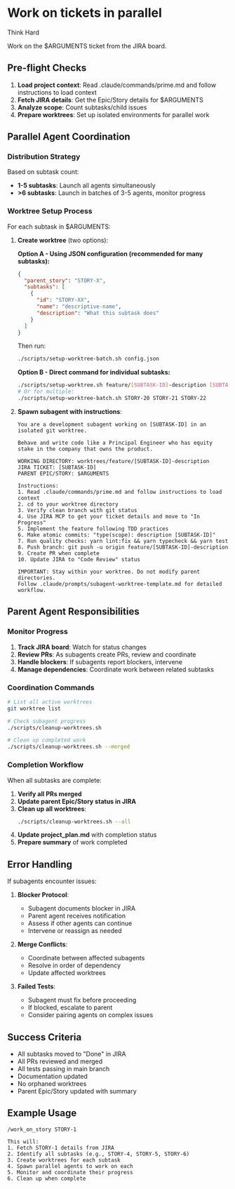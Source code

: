 # Work on tickets in parallel

Think Hard

Work on the $ARGUMENTS ticket from the JIRA board.

## Pre-flight Checks

1. **Load project context**: Read .claude/commands/prime.md and follow instructions to load context
2. **Fetch JIRA details**: Get the Epic/Story details for $ARGUMENTS
3. **Analyze scope**: Count subtasks/child issues
4. **Prepare worktrees**: Set up isolated environments for parallel work

## Parallel Agent Coordination

### Distribution Strategy

Based on subtask count:

- **1-5 subtasks**: Launch all agents simultaneously
- **>6 subtasks**: Launch in batches of 3-5 agents, monitor progress

### Worktree Setup Process

For each subtask in $ARGUMENTS:

1. **Create worktree** (two options):

   **Option A - Using JSON configuration (recommended for many subtasks):**

   ```json
   {
     "parent_story": "STORY-X",
     "subtasks": [
       {
         "id": "STORY-XX",
         "name": "descriptive-name",
         "description": "What this subtask does"
       }
     ]
   }
   ```

   Then run:

   ```bash
   ./scripts/setup-worktree-batch.sh config.json
   ```

   **Option B - Direct command for individual subtasks:**

   ```bash
   ./scripts/setup-worktree.sh feature/[SUBTASK-ID]-description [SUBTASK-ID]
   # Or for multiple:
   ./scripts/setup-worktree-batch.sh STORY-20 STORY-21 STORY-22
   ```

2. **Spawn subagent with instructions**:

   ```
   You are a development subagent working on [SUBTASK-ID] in an isolated git worktree.

   Behave and write code like a Principal Engineer who has equity stake in the company that owns the product.

   WORKING DIRECTORY: worktrees/feature/[SUBTASK-ID]-description
   JIRA TICKET: [SUBTASK-ID]
   PARENT EPIC/STORY: $ARGUMENTS

   Instructions:
   1. Read .claude/commands/prime.md and follow instructions to load context
   2. cd to your worktree directory
   3. Verify clean branch with git status
   4. Use JIRA MCP to get your ticket details and move to "In Progress"
   5. Implement the feature following TDD practices
   6. Make atomic commits: "type(scope): description [SUBTASK-ID]"
   7. Run quality checks: yarn lint:fix && yarn typecheck && yarn test
   8. Push branch: git push -u origin feature/[SUBTASK-ID]-description
   9. Create PR when complete
   10. Update JIRA to "Code Review" status

   IMPORTANT: Stay within your worktree. Do not modify parent directories.
   Follow .claude/prompts/subagent-worktree-template.md for detailed workflow.
   ```

## Parent Agent Responsibilities

### Monitor Progress

1. **Track JIRA board**: Watch for status changes
2. **Review PRs**: As subagents create PRs, review and coordinate
3. **Handle blockers**: If subagents report blockers, intervene
4. **Manage dependencies**: Coordinate work between related subtasks

### Coordination Commands

```bash
# List all active worktrees
git worktree list

# Check subagent progress
./scripts/cleanup-worktrees.sh

# Clean up completed work
./scripts/cleanup-worktrees.sh --merged
```

### Completion Workflow

When all subtasks are complete:

1. **Verify all PRs merged**
2. **Update parent Epic/Story status in JIRA**
3. **Clean up all worktrees**:
   ```bash
   ./scripts/cleanup-worktrees.sh --all
   ```
4. **Update project_plan.md** with completion status
5. **Prepare summary** of work completed

## Error Handling

If subagents encounter issues:

1. **Blocker Protocol**:

   - Subagent documents blocker in JIRA
   - Parent agent receives notification
   - Assess if other agents can continue
   - Intervene or reassign as needed

2. **Merge Conflicts**:

   - Coordinate between affected subagents
   - Resolve in order of dependency
   - Update affected worktrees

3. **Failed Tests**:
   - Subagent must fix before proceeding
   - If blocked, escalate to parent
   - Consider pairing agents on complex issues

## Success Criteria

- All subtasks moved to "Done" in JIRA
- All PRs reviewed and merged
- All tests passing in main branch
- Documentation updated
- No orphaned worktrees
- Parent Epic/Story updated with summary

## Example Usage

```
/work_on_story STORY-1

This will:
1. Fetch STORY-1 details from JIRA
2. Identify all subtasks (e.g., STORY-4, STORY-5, STORY-6)
3. Create worktrees for each subtask
4. Spawn parallel agents to work on each
5. Monitor and coordinate their progress
6. Clean up when complete
```
